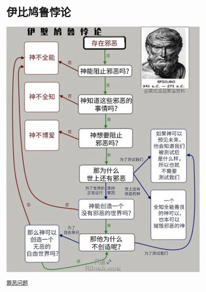 # 伊比鸠鲁悖论
![](epicurean_paradox.jpg)


[罪恶问题](https://zh.wikipedia.org/wiki/%E7%BD%AA%E6%83%A1%E5%95%8F%E9%A1%8C)